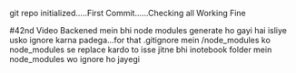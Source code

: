 git repo initialized.....First Commit......Checking all Working Fine

#42nd Video
Backened mein bhi node modules generate ho gayi hai isliye usko ignore karna padega...for that .gitignore mein  /node_modules ko node_modules se replace kardo to isse jitne bhi inotebook folder mein node_modules wo ignore ho jayegi